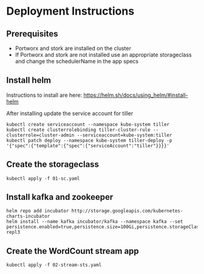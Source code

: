 # Deployment Instructions

## Prerequisites

* Portworx and stork are installed on the cluster
* If Portworx and stork are not installed use an appropriate storageclass and
change the schedulerName in the app specs

## Install helm

Instructions to install are here: https://helm.sh/docs/using_helm/#install-helm

After installing update the service account for tiller
```
kubectl create serviceaccount --namespace kube-system tiller
kubectl create clusterrolebinding tiller-cluster-rule --clusterrole=cluster-admin --serviceaccount=kube-system:tiller
kubectl patch deploy --namespace kube-system tiller-deploy -p '{"spec":{"template":{"spec":{"serviceAccount":"tiller"}}}}'
```

## Create the storageclass
```
kubectl apply -f 01-sc.yaml
```

## Install kafka and zookeeper
```
helm repo add incubator http://storage.googleapis.com/kubernetes-charts-incubator
helm install --name kafka incubator/kafka --namespace kafka --set persistence.enabled=true,persistence.size=100Gi,persistence.storageClass=px-repl3
```

## Create the WordCount stream app
```
kubectl apply -f 02-stream-sts.yaml
```
